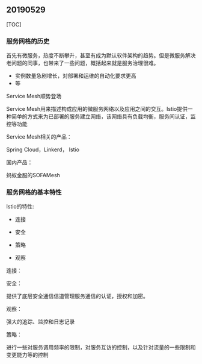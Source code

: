 ## 20190529

[TOC]

### 服务网格的历史

首先有微服务，热度不断攀升，甚至有成为默认软件架构的趋势。但是微服务解决老问题的同事，也带来了一些问题，概括起来就是服务治理很难。

* 实例数量急剧增长，对部署和运维的自动化要求更高
* 等

Service Mesh顺势登场



Service Mesh用来描述构成应用的微服务网络以及应用之间的交互。Istio提供一种简单的方式来为已部署的服务建立网络，该网络具有负载均衡，服务间认证，监控等功能



Service Mesh相关的产品：

Spring Cloud，Linkerd， Istio

国内产品：

蚂蚁金服的SOFAMesh



### 服务网格的基本特性

Istio的特性:

* 连接

* 安全

* 策略

* 观察



连接：

安全：

提供了底层安全通信信道管理服务通信的认证，授权和加密。

观察：

强大的追踪、监控和日志记录

策略：

进行一些对服务调用频率的限制，对服务互访的控制，以及针对流量的一些限制和变更能力等的控制







